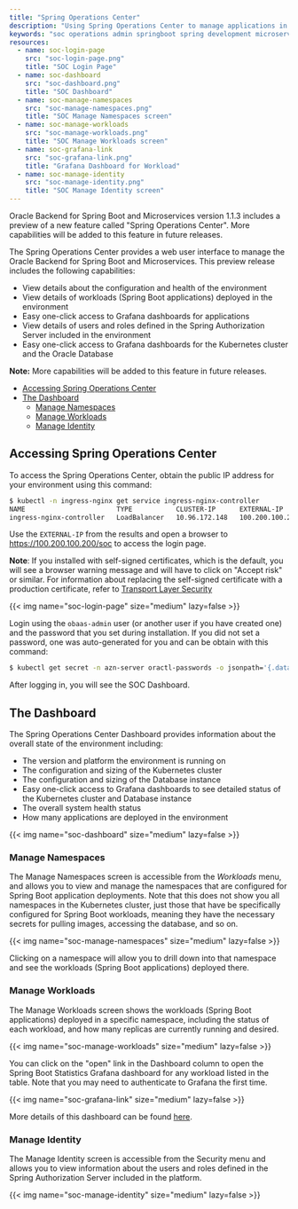 ```yaml
---
title: "Spring Operations Center"
description: "Using Spring Operations Center to manage applications in Oracle Backend for Spring Boot and Microservices"
keywords: "soc operations admin springboot spring development microservices development oracle backend"
resources:
  - name: soc-login-page
    src: "soc-login-page.png"
    title: "SOC Login Page"
  - name: soc-dashboard
    src: "soc-dashboard.png"
    title: "SOC Dashboard"
  - name: soc-manage-namespaces
    src: "soc-manage-namespaces.png"
    title: "SOC Manage Namespaces screen"
  - name: soc-manage-workloads
    src: "soc-manage-workloads.png"
    title: "SOC Manage Workloads screen"
  - name: soc-grafana-link
    src: "soc-grafana-link.png"
    title: "Grafana Dashboard for Workload"  
  - name: soc-manage-identity
    src: "soc-manage-identity.png"
    title: "SOC Manage Identity screen"
---
```



Oracle Backend for Spring Boot and Microservices version 1.1.3 includes a preview of a new feature called "Spring Operations Center".
More capabilities will be added to this feature in future releases.

The Spring Operations Center provides a web user interface to manage the Oracle Backend for Spring Boot and Microservices.
This preview release includes the following capabilities:

- View details about the configuration and health of the environment
- View details of workloads (Spring Boot applications) deployed in the environment
- Easy one-click access to Grafana dashboards for applications
- View details of users and roles defined in the Spring Authorization Server included in the environment
- Easy one-click access to Grafana dashboards for the Kubernetes cluster and the Oracle Database

**Note:** More capabilities will be added to this feature in future releases.

- [Accessing Spring Operations Center](#accessing-spring-operations-center)
- [The Dashboard](#the-dashboard)
  - [Manage Namespaces](#manage-namespaces)
  - [Manage Workloads](#manage-workloads)
  - [Manage Identity](#manage-identity)

## Accessing Spring Operations Center

To access the Spring Operations Center, obtain the public IP address for your environment using this command:

```bash
$ kubectl -n ingress-nginx get service ingress-nginx-controller
NAME                       TYPE           CLUSTER-IP      EXTERNAL-IP       PORT(S)                      AGE
ingress-nginx-controller   LoadBalancer   10.96.172.148   100.200.100.200   80:31393/TCP,443:30506/TCP   158m
```

Use the `EXTERNAL-IP` from the results and open a browser to https://100.200.100.200/soc to access the login page.

**Note**: If you installed with self-signed certificates, which is the default, you will see a browser warning message and
will have to click on "Accept risk" or similar. For information about replacing the self-signed certificate with a
production certificate, refer to [Transport Layer Security](../../security#transport-layer-security)

<!-- spellchecker-disable -->
{{< img name="soc-login-page" size="medium" lazy=false >}}
<!-- spellchecker-enable -->

Login using the `obaas-admin` user (or another user if you have created one) and the password
that you set during installation.  If you did not set a password, one was auto-generated for you and can be
obtain with this command:

```bash
$ kubectl get secret -n azn-server oractl-passwords -o jsonpath='{.data.admin}' | base64 -d
```

After logging in, you will see the SOC Dashboard.

## The Dashboard

The Spring Operations Center Dashboard provides information about the overall state of the environment including:

- The version and platform the environment is running on
- The configuration and sizing of the Kubernetes cluster
- The configuration and sizing of the Database instance
- Easy one-click access to Grafana dashboards to see detailed status of the Kubernetes cluster and Database instance
- The overall system health status
- How many applications are deployed in the environment

<!-- spellchecker-disable -->
{{< img name="soc-dashboard" size="medium" lazy=false >}}
<!-- spellchecker-enable -->

### Manage Namespaces

The Manage Namespaces screen is accessible from the *Workloads* menu, and allows you to view and manage the namespaces
that are configured for Spring Boot application deployments.  Note that this does not show you all namespaces in the
Kubernetes cluster, just those that have be specifically configured for Spring Boot workloads, meaning they have
the necessary secrets for pulling images, accessing the database, and so on.

<!-- spellchecker-disable -->
{{< img name="soc-manage-namespaces" size="medium" lazy=false >}}
<!-- spellchecker-enable -->

Clicking on a namespace will allow you to drill down into that namespace and see the workloads (Spring Boot applications)
deployed there.

### Manage Workloads

The Manage Workloads screen shows the workloads (Spring Boot applications) deployed in a specific namespace, including
the status of each workload, and how many replicas are currently running and desired.

<!-- spellchecker-disable -->
{{< img name="soc-manage-workloads" size="medium" lazy=false >}}
<!-- spellchecker-enable -->

You can click on the "open" link in the Dashboard column to open the Spring Boot Statistics Grafana dashboard for any workload listed in the table.  Note that you may need to authenticate to Grafana the first time.

<!-- spellchecker-disable -->
{{< img name="soc-grafana-link" size="medium" lazy=false >}}
<!-- spellchecker-enable -->

More details of this dashboard can be found [here](../../observability/metrics/#spring-boot-statistics).

### Manage Identity

The Manage Identity screen is accessible from the Security menu and allows you to view information
about the users and roles defined in the Spring Authorization Server included in the platform.

<!-- spellchecker-disable -->
{{< img name="soc-manage-identity" size="medium" lazy=false >}}
<!-- spellchecker-enable -->
